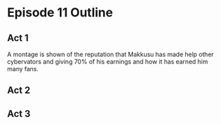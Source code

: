 # Episode 11 Outline
## Act 1
A montage is shown of the reputation that Makkusu has made help other cybervators and giving 70% of his earnings and how it has earned him many fans.
## Act 2
## Act 3

